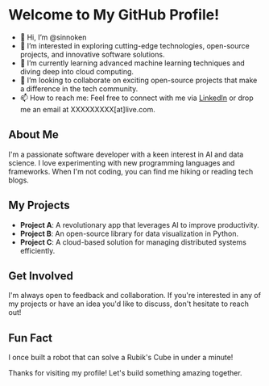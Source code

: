 # Welcome to My GitHub Profile!

- 👋 Hi, I’m @sinnoken
- 👀 I’m interested in exploring cutting-edge technologies, open-source projects, and innovative software solutions.
- 🌱 I’m currently learning advanced machine learning techniques and diving deep into cloud computing.
- 💞️ I’m looking to collaborate on exciting open-source projects that make a difference in the tech community.
- 📫 How to reach me: Feel free to connect with me via [LinkedIn](https://www.linkedin.com/in/XXXXXXXXX) or drop me an email at XXXXXXXXX[at]live.com.

## About Me

I'm a passionate software developer with a keen interest in AI and data science. I love experimenting with new programming languages and frameworks. When I'm not coding, you can find me hiking or reading tech blogs.

## My Projects

- **Project A**: A revolutionary app that leverages AI to improve productivity.
- **Project B**: An open-source library for data visualization in Python.
- **Project C**: A cloud-based solution for managing distributed systems efficiently.

## Get Involved

I'm always open to feedback and collaboration. If you're interested in any of my projects or have an idea you'd like to discuss, don't hesitate to reach out!

## Fun Fact

I once built a robot that can solve a Rubik's Cube in under a minute!

Thanks for visiting my profile! Let's build something amazing together.

<!---
sinnoken/sinnoken is a ✨ special ✨ repository because its `README.md` (this file) appears on your GitHub profile.
You can click the Preview link to take a look at your changes.
--->
